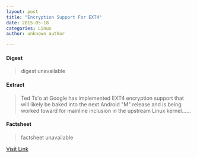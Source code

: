 ```yaml
---
layout: post
title: "Encryption Support For EXT4"
date: 2015-05-18
categories: Linux
author: unknown author

---
```



#### Digest
>digest unavailable

#### Extract
>Ted Ts'o at Google has implemented EXT4 encryption support that will likely be baked into the next Android "M" release and is being worked toward for mainline inclusion in the upstream Linux kernel......

#### Factsheet
>factsheet unavailable

[Visit Link](http://www.phoronix.com/scan.php?page=news_item&px=EXT4-Encryption-Support)


